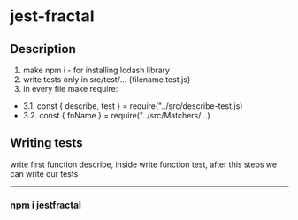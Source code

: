 # jest-fractal

## Description

1. make npm i - for installing lodash library
2. write tests only in src/test/... {filename.test.js}
3. in every file make require:

- 3.1. const { describe, test } = require("../src/describe-test.js)
- 3.2. const { fnName } = require("../src/Matchers/...)

## Writing tests

write first function describe, inside write function test, after this steps we can write our tests

---

### npm i jestfractal
